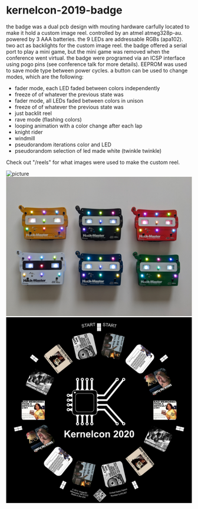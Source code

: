 # kernelcon-2019-badge
the badge was a dual pcb design with mouting hardware carfully located to make it hold a custom image reel. controlled by an atmel atmeg328p-au. powered by 3 AAA batteries. the 9 LEDs are addressable RGBs (apa102). two act as backlights for the custom image reel. the badge offered a serial port to play a mini game, but the mini game was removed when the conference went virtual. the badge were programed via an ICSP interface using pogo pins (see conference talk for more details). EEPROM was used to save mode type between power cycles. a button can be used to change modes, which are the following:
* fader mode, each LED faded between colors independently 
* freeze of of whatever the previous state was
* fader mode, all LEDs faded between colors in unison
* freeze of of whatever the previous state was
* just backlit reel
* rave mode (flashing colors)
* looping animation with a color change after each lap
* knight rider 
* windmill
* pseudorandom iterations color and LED
* pseudorandom selection of led made white (twinkle twinkle)

Check out "/reels" for what images were used to make the custom reel.


![picture](images/badge.gif)
![picture](images/badges.jpg)
![picture](images/fullreel.jpg)
